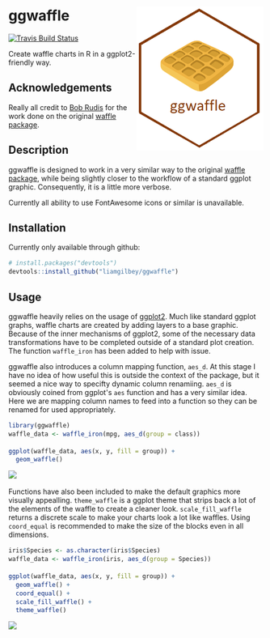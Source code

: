 # ggwaffle <img src="man/figures/sticker.png" align="right" width=250/>

[![Travis Build
Status](https://travis-ci.org/liamgilbey/ggwaffle.svg?branch=master)](https://travis-ci.org/liamgilbey/ggwaffle)

Create waffle charts in R in a ggplot2-friendly way.

##  Acknowledgements
Really all credit to [Bob Rudis](https://github.com/hrbrmstr) for the work done on the original [waffle package](https://github.com/hrbrmstr/waffle). 

## Description
ggwaffle is designed to work in a very similar way to the original [waffle package](https://github.com/hrbrmstr/waffle), while being slightly closer to the workflow of a standard ggplot graphic. Consequently, it is a little more verbose.

Currently all ability to use FontAwesome icons or similar is unavailable.

## Installation
Currently only available through github: 
```r
# install.packages("devtools")
devtools::install_github("liamgilbey/ggwaffle")
```

## Usage
ggwaffle heavily relies on the usage of [ggplot2](https://github.com/tidyverse/ggplot2). Much like standard ggplot graphs, waffle charts are created by adding layers to a base graphic.
Because of the inner mechanisms of ggplot2, some of the necessary data transformations have to be completed outside of a standard plot creation. The function `waffle_iron` has been added to help with issue.

ggwaffle also introduces a column mapping function, `aes_d`. At this stage I have no idea of how useful this is outside the context of the package, but it seemed a nice way to specifty dynamic column renamiing.
`aes_d` is obviously coined from ggplot's `aes` function and has a very similar idea. Here we are mapping column names to feed into a function so they can be renamed for used appropriately.
```r
library(ggwaffle)
waffle_data <- waffle_iron(mpg, aes_d(group = class))

ggplot(waffle_data, aes(x, y, fill = group)) + 
  geom_waffle()
```
![](https://github.com/liamgilbey/ggwaffle/raw/master/man/figures/README-example1.png)

Functions have also been included to make the default graphics more visually appealling.
``theme_waffle`` is a ggplot theme that strips back a lot of the elements of the waffle to create a cleaner look. ``scale_fill_waffle`` returns a discrete scale to make your charts look a lot like waffles.
Using ``coord_equal`` is recommended to make the size of the blocks even in all dimensions.

```r
iris$Species <- as.character(iris$Species)
waffle_data <- waffle_iron(iris, aes_d(group = Species))

ggplot(waffle_data, aes(x, y, fill = group)) + 
  geom_waffle() + 
  coord_equal() + 
  scale_fill_waffle() + 
  theme_waffle()
```
![](https://github.com/liamgilbey/ggwaffle/raw/master/man/figures/README-example2.png)

